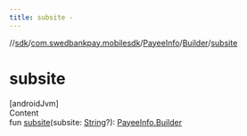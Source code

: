 ```yaml
---
title: subsite -
---
```

//[sdk](../../../../index)/[com.swedbankpay.mobilesdk](../../index)/[PayeeInfo](../index)/[Builder](index)/[subsite](subsite)



# subsite  
[androidJvm]  
Content  
fun [subsite](subsite)(subsite: [String](https://kotlinlang.org/api/latest/jvm/stdlib/kotlin/-string/index.html)?): [PayeeInfo.Builder](index)  



